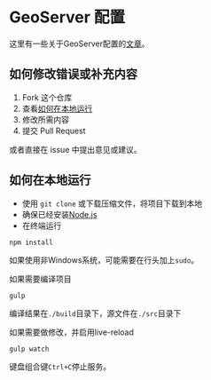 # GeoServer 配置

这里有一些关于GeoServer配置的[文章](princessgod.github.io/GeoserverConfig)。

## 如何修改错误或补充内容

1. Fork 这个仓库
2. 查看[如何在本地运行](#如何在本地运行)
3. 修改所需内容
4. 提交 Pull Request

或者直接在 issue 中提出意见或建议。

## 如何在本地运行

* 使用 `git clone` 或下载压缩文件，将项目下载到本地
* 确保已经安装[Node.js](https://nodejs.org/en/)
* 在终端运行

```
npm install
```
    
如果使用非Windows系统，可能需要在行头加上`sudo`。

如果需要编译项目

    gulp
    
编译结果在`./build`目录下，源文件在`./src`目录下

如果需要做修改，并启用live-reload

    gulp watch
    
键盘组合键`Ctrl+C`停止服务。
